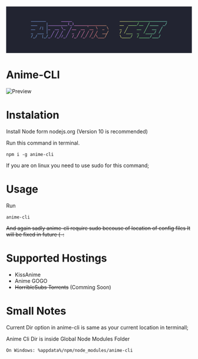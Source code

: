 ![NodeMal API Banner](https://github.com/PolyMagic/Anime-CLI/blob/master/Logo.png?raw=true)

# Anime-CLI

![Preview](https://i.imgur.com/CfebORF.png)

# Instalation

Install Node form nodejs.org (Version 10 is recommended)

Run this command in terminal.

```
npm i -g anime-cli
```

If you are on linux you need to use sudo for this command;

# Usage

Run

```
anime-cli
```
~~And again sadly anime-cli require sudo becouse of location of config files
It will be fixed in future (-:~~

# Supported Hostings
- KissAnime
- Anime GOGO
- ~~HorribleSubs Torrents~~ (Comming Soon)

# Small Notes

Current Dir option in anime-cli is same as your current location in terminall;

Anime Cli Dir is inside Global Node Modules Folder

```
On Windows: %appdata%/npm/node_modules/anime-cli
```
